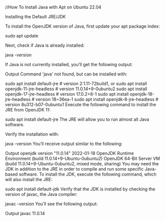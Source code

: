 //How To Install Java with Apt on Ubuntu 22.04

Installing the Default JRE/JDK

To install the OpenJDK version of Java, first update your apt package index:

sudo apt update

Next, check if Java is already installed:

java -version

If Java is not currently installed, you’ll get the following output:

Output
Command 'java' not found, but can be installed with:

sudo apt install default-jre              # version 2:1.11-72build1, or
sudo apt install openjdk-11-jre-headless  # version 11.0.14+9-0ubuntu2
sudo apt install openjdk-17-jre-headless  # version 17.0.2+8-1
sudo apt install openjdk-18-jre-headless  # version 18~36ea-1
sudo apt install openjdk-8-jre-headless   # version 8u312-b07-0ubuntu1
Execute the following command to install the JRE from OpenJDK 11:

sudo apt install default-jre
The JRE will allow you to run almost all Java software.

Verify the installation with:

java -version
You’ll receive output similar to the following:

Output
openjdk version "11.0.14" 2022-01-18
OpenJDK Runtime Environment (build 11.0.14+9-Ubuntu-0ubuntu2)
OpenJDK 64-Bit Server VM (build 11.0.14+9-Ubuntu-0ubuntu2, mixed mode, sharing)
You may need the JDK in addition to the JRE in order to compile and run some specific Java-based software. To install the JDK, execute the following command, which will also install the JRE:

sudo apt install default-jdk
Verify that the JDK is installed by checking the version of javac, the Java compiler:

javac -version
You’ll see the following output:

Output
javac 11.0.14
